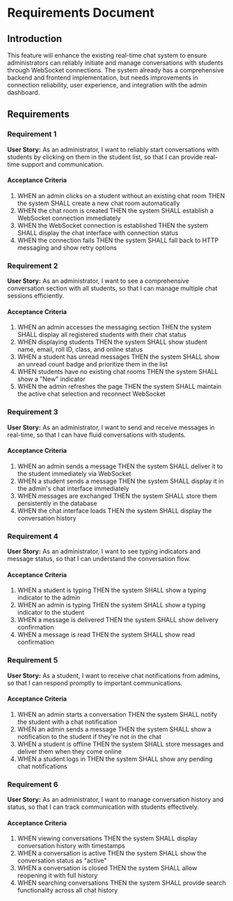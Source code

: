 # Requirements Document

## Introduction

This feature will enhance the existing real-time chat system to ensure administrators can reliably initiate and manage conversations with students through WebSocket connections. The system already has a comprehensive backend and frontend implementation, but needs improvements in connection reliability, user experience, and integration with the admin dashboard.

## Requirements

### Requirement 1

**User Story:** As an administrator, I want to reliably start conversations with students by clicking on them in the student list, so that I can provide real-time support and communication.

#### Acceptance Criteria

1. WHEN an admin clicks on a student without an existing chat room THEN the system SHALL create a new chat room automatically
2. WHEN the chat room is created THEN the system SHALL establish a WebSocket connection immediately
3. WHEN the WebSocket connection is established THEN the system SHALL display the chat interface with connection status
4. WHEN the connection fails THEN the system SHALL fall back to HTTP messaging and show retry options

### Requirement 2

**User Story:** As an administrator, I want to see a comprehensive conversation section with all students, so that I can manage multiple chat sessions efficiently.

#### Acceptance Criteria

1. WHEN an admin accesses the messaging section THEN the system SHALL display all registered students with their chat status
2. WHEN displaying students THEN the system SHALL show student name, email, roll ID, class, and online status
3. WHEN a student has unread messages THEN the system SHALL show an unread count badge and prioritize them in the list
4. WHEN students have no existing chat rooms THEN the system SHALL show a "New" indicator
5. WHEN the admin refreshes the page THEN the system SHALL maintain the active chat selection and reconnect WebSocket

### Requirement 3

**User Story:** As an administrator, I want to send and receive messages in real-time, so that I can have fluid conversations with students.

#### Acceptance Criteria

1. WHEN an admin sends a message THEN the system SHALL deliver it to the student immediately via WebSocket
2. WHEN a student sends a message THEN the system SHALL display it in the admin's chat interface immediately
3. WHEN messages are exchanged THEN the system SHALL store them persistently in the database
4. WHEN the chat interface loads THEN the system SHALL display the conversation history

### Requirement 4

**User Story:** As an administrator, I want to see typing indicators and message status, so that I can understand the conversation flow.

#### Acceptance Criteria

1. WHEN a student is typing THEN the system SHALL show a typing indicator to the admin
2. WHEN an admin is typing THEN the system SHALL show a typing indicator to the student
3. WHEN a message is delivered THEN the system SHALL show delivery confirmation
4. WHEN a message is read THEN the system SHALL show read confirmation

### Requirement 5

**User Story:** As a student, I want to receive chat notifications from admins, so that I can respond promptly to important communications.

#### Acceptance Criteria

1. WHEN an admin starts a conversation THEN the system SHALL notify the student with a chat notification
2. WHEN an admin sends a message THEN the system SHALL show a notification to the student if they're not in the chat
3. WHEN a student is offline THEN the system SHALL store messages and deliver them when they come online
4. WHEN a student logs in THEN the system SHALL show any pending chat notifications

### Requirement 6

**User Story:** As an administrator, I want to manage conversation history and status, so that I can track communication with students effectively.

#### Acceptance Criteria

1. WHEN viewing conversations THEN the system SHALL display conversation history with timestamps
2. WHEN a conversation is active THEN the system SHALL show the conversation status as "active"
3. WHEN a conversation is closed THEN the system SHALL allow reopening it with full history
4. WHEN searching conversations THEN the system SHALL provide search functionality across all chat history